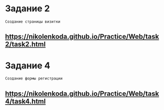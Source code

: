 # Задание 2
```
Создание страницы визитки
```
## https://nikolenkoda.github.io/Practice/Web/task2/task2.html

# Задание 4
```
Создание формы регистрации
```
## https://nikolenkoda.github.io/Practice/Web/task4/task4.html
